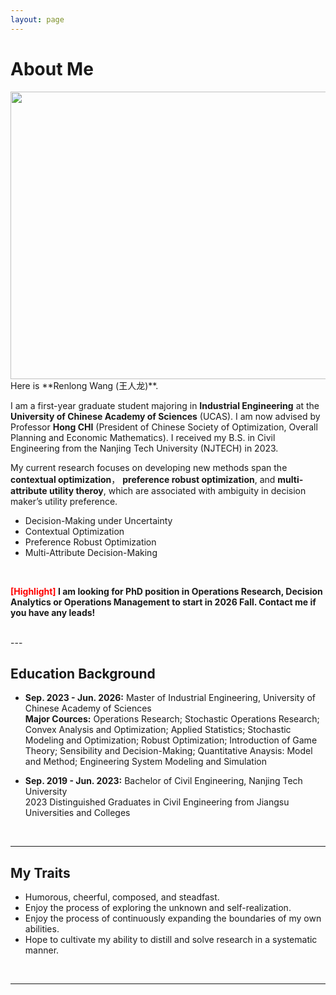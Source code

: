```yaml
---
layout: page
---
```


# About Me
<img src="{{ site.url }}/images/lifephoto.jpg" width="600" height="460">
<br>
Here is **Renlong Wang (王人龙)**.

I am a first-year graduate student majoring in **Industrial Engineering** at the **University of Chinese Academy of Sciences** (UCAS). I am now advised by Professor **Hong CHI** (President of Chinese Society of Optimization, Overall Planning and Economic Mathematics). I received my B.S. in Civil Engineering from the Nanjing Tech University (NJTECH) in 2023.

My current research focuses on developing new methods span the **contextual optimization**， **preference robust optimization**, and **multi-attribute utility theroy**, which are associated with ambiguity in decision maker’s utility preference.
- Decision-Making under Uncertainty
- Contextual Optimization
- Preference Robust Optimization
- Multi-Attribute Decision-Making
<br>

**<font color='red'>[Highlight]</font> I am looking for PhD position in Operations Research, Decision Analytics or Operations Management to start in 2026 Fall. Contact me if you have any leads!**

<br>
---

## Education Background


- **Sep. 2023 - Jun. 2026:** Master of Industrial Engineering, University of Chinese Academy of Sciences <br> **Major Cources:** Operations Research; Stochastic Operations Research; Convex Analysis and Optimization; Applied Statistics; Stochastic Modeling and Optimization; Robust Optimization; Introduction of Game Theory; Sensibility and Decision-Making; Quantitative Anaysis: Model and Method; Engineering System Modeling and Simulation

- **Sep. 2019 - Jun. 2023:** Bachelor of Civil Engineering, Nanjing Tech University <br>2023 Distinguished Graduates in Civil Engineering from Jiangsu Universities and Colleges
<br>

---

## My Traits

- Humorous, cheerful, composed, and steadfast.
- Enjoy the process of exploring the unknown and self-realization.
- Enjoy the process of continuously expanding the boundaries of my own abilities.
- Hope to cultivate my ability to distill and solve research in a systematic manner.
<br>

---
